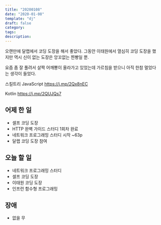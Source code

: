 ```yaml
---
title: "20200108"
date: "2020-01-08"
template: "dj"
draft: false
category: 
tags:
description:
---
```


오랜만에 달랩에서 코딩 도장을 해서 좋았다.
그동안 이태원에서 열심히 코딩 도장을 했지만
역시 신이 없는 도장은 앙꼬없는 찐빵일 뿐.

요즘 좀 잘 풀려서 살짝 어깨뽕이 올라가고 있었는데
가르침을 받으니 아직 한참 멀었다는 생각이 들었다.

스킬트리
JavaScript
<https://j.mp/2Qx8nEC>

Kotlin
<https://j.mp/2QUJQs7>

## 어제 한 일

* 셀프 코딩 도장
* HTTP 완벽 가이드 스터디 1회차 완료
* 네트워크 프로그래밍 스터디 시작 ~63p
* 달랩 코딩 도장 참여

## 오늘 할 일

* 네트워크 프로그래밍 스터디
* 셀프 코딩 도장
* 이태원 코딩 도장
* 인프런 함수형 프로그래밍

## 장애

* 없을 무
